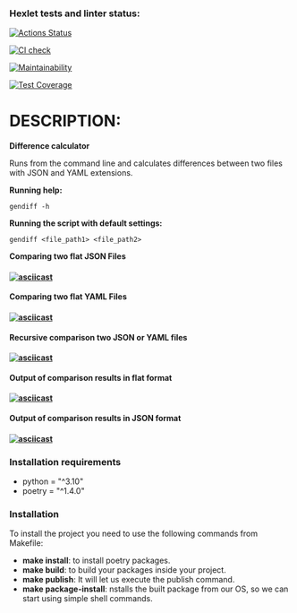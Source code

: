 ### Hexlet tests and linter status:
[![Actions Status](https://github.com/DyakonovVitaliy/python-project-50/workflows/hexlet-check/badge.svg)](https://github.com/DyakonovVitaliy/python-project-50/actions)

[![CI check](https://github.com/DyakonovVitaliy/python-project-50/actions/workflows/pyci.yml/badge.svg)](https://github.com/DyakonovVitaliy/python-project-50/actions/workflows/main.yml)

[![Maintainability](https://api.codeclimate.com/v1/badges/91e160c526df83147845/maintainability)](https://codeclimate.com/github/DyakonovVitaliy/python-project-50/maintainability)

[![Test Coverage](https://api.codeclimate.com/v1/badges/91e160c526df83147845/test_coverage)](https://codeclimate.com/github/DyakonovVitaliy/python-project-50/test_coverage)

# DESCRIPTION:

**Difference calculator**

Runs from the command line and calculates differences between two files with JSON and YAML extensions.

**Running help:**

`gendiff -h`

**Running the script with default settings:**

`gendiff <file_path1> <file_path2>`

**Comparing two flat JSON Files**

#### [![asciicast](https://asciinema.org/a/dHjq1kT79wh2Tufrx7gCbDzEf.svg)](https://asciinema.org/a/dHjq1kT79wh2Tufrx7gCbDzEf)

**Comparing two flat YAML Files**

#### [![asciicast](https://asciinema.org/a/XQAnI2I49PF0W5QlMWd26rMsA.svg)](https://asciinema.org/a/XQAnI2I49PF0W5QlMWd26rMsA)

**Recursive comparison two JSON or YAML files**

#### [![asciicast](https://asciinema.org/a/7DYlub1SUhsgC3WdlMHH8ZKrv.svg)](https://asciinema.org/a/7DYlub1SUhsgC3WdlMHH8ZKrv)

**Output of comparison results in flat format**

#### [![asciicast](https://asciinema.org/a/8rWBAhdkvKbQ72d25saMihbJH.svg)](https://asciinema.org/a/8rWBAhdkvKbQ72d25saMihbJH)

**Output of comparison results in JSON format**

#### [![asciicast](https://asciinema.org/a/vXFlf0l55HvQwKuYQraEgDI8p.svg)](https://asciinema.org/a/vXFlf0l55HvQwKuYQraEgDI8p)

### Installation requirements
- python = "^3.10"
- poetry = "^1.4.0"

### Installation
To install the project you need to use the following commands from Makefile:  

- __make install__: to install poetry packages.   
- __make build__: to build your packages inside your project.   
- __make publish__: It will let us execute the publish command.  
- __make package-install__: nstalls the built package from our OS, so we can start using simple shell commands. 